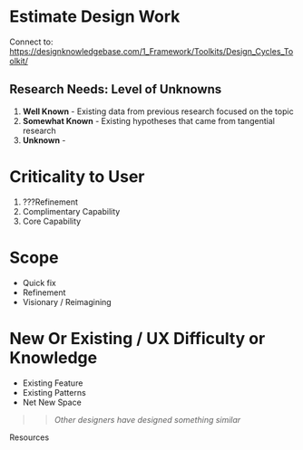 # Estimate Design Work

Connect to: https://designknowledgebase.com/1_Framework/Toolkits/Design_Cycles_Toolkit/


## Research Needs: Level of Unknowns
1. **Well Known** - Existing data from previous research focused on the topic
2. **Somewhat Known** - Existing hypotheses that came from tangential research
3. **Unknown** - 

# Criticality to User
1. ???Refinement
2. Complimentary Capability
3. Core Capability


# Scope
- Quick fix
- Refinement
- Visionary / Reimagining

# New Or Existing / UX Difficulty or Knowledge
- Existing Feature
- Existing Patterns 
- Net New Space
>> *Other designers have designed something similar*


Resources
